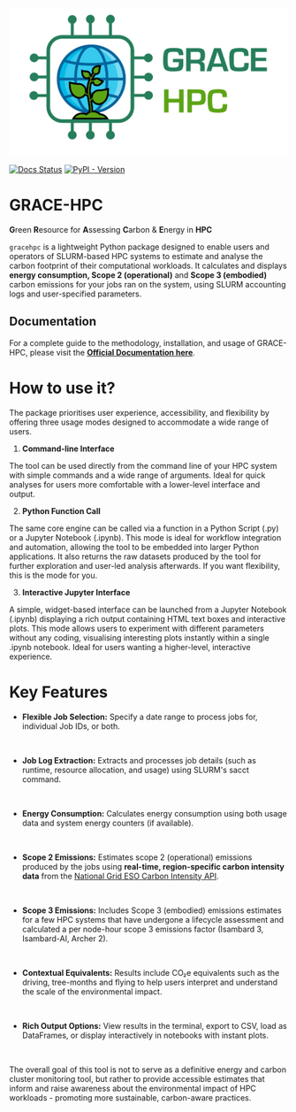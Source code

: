 
![GRACE-HPC logo](docs/logo.png)

[![Docs Status](https://img.shields.io/readthedocs/grace-hpc/latest?label=Documentation)](https://grace-hpc.readthedocs.io/en/latest/?badge=latest)
[![PyPI - Version](https://img.shields.io/pypi/v/gracehpc?label=PyPI&color=blue)](https://pypi.org/project/gracehpc/)

# GRACE-HPC

**G**reen **R**esource for **A**ssessing **C**arbon & **E**nergy in **HPC**

`gracehpc` is a lightweight Python package designed to enable users and operators of SLURM-based HPC systems to estimate and analyse the carbon footprint of their computational workloads. It calculates and displays **energy consumption, Scope 2 (operational)** and **Scope 3 (embodied)** carbon emissions for your jobs ran on the system, using SLURM accounting logs and user-specified parameters.

## Documentation 

For a complete guide to the methodology, installation, and usage of GRACE-HPC, please visit the [**Official Documentation here**](https://grace-hpc.readthedocs.io/en/latest/).

# How to use it?

The package prioritises user experience, accessibility, and flexibility by offering three usage modes designed to accommodate a wide range of users.

1. **Command-line Interface**

The tool can be used directly from the command line of your HPC system with simple commands and a wide range of arguments. Ideal for quick analyses for users more comfortable with a lower-level interface and output.

2. **Python Function Call**

The same core engine can be called via a function in a Python Script (.py) or a Jupyter Notebook (.ipynb). This mode is ideal for workflow integration and automation, allowing the tool to be embedded into larger Python applications. It also returns the raw datasets produced by the tool for further exploration and user-led analysis afterwards. If you want flexibility, this is the mode for you.

3. **Interactive Jupyter Interface**

A simple, widget-based interface can be launched from a Jupyter Notebook (.ipynb) displaying a rich output containing HTML text boxes and interactive plots. This mode allows users to experiment with different parameters without any coding, visualising interesting plots instantly within a single .ipynb notebook. Ideal for users wanting a higher-level, interactive experience.


# Key Features 

- **Flexible Job Selection:** Specify a date range to process jobs for, individual Job IDs, or both.
<br>

- **Job Log Extraction:** Extracts and processes job details (such as runtime, resource allocation, and usage) using SLURM's sacct command.
<br>

- **Energy Consumption:** Calculates energy consumption using both usage data and system energy counters (if available).
<br>

- **Scope 2 Emissions:** Estimates scope 2 (operational) emissions produced by the jobs using **real-time, region-specific carbon intensity data** from the [National Grid ESO Carbon Intensity API](https://carbonintensity.org.uk).
<br>

- **Scope 3 Emissions:** Includes Scope 3 (embodied) emissions estimates for a few HPC systems that have undergone a lifecycle assessment and calculated a per node-hour scope 3 emissions factor (Isambard 3, Isambard-AI, Archer 2).
<br>

- **Contextual Equivalents:** Results include CO₂e equivalents such as the driving, tree-months and flying to help users interpret and understand the scale of the environmental impact.
<br>

- **Rich Output Options:** View results in the terminal, export to CSV, load as DataFrames, or display interactively in notebooks with instant plots.
<br>

The overall goal of this tool is not to serve as a definitive energy and carbon cluster monitoring tool, but rather to provide accessible estimates that inform and raise awareness about the environmental impact of HPC workloads - promoting more sustainable, carbon-aware practices.
